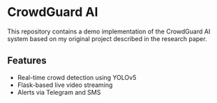 # CrowdGuard AI

This repository contains a demo implementation of the CrowdGuard AI system based on my original project described in the research paper.
## Features
- Real-time crowd detection using YOLOv5
- Flask-based live video streaming
- Alerts via Telegram and SMS 




